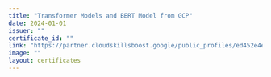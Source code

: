 ```yaml
---
title: "Transformer Models and BERT Model from GCP"
date: 2024-01-01
issuer: ""
certificate_id: ""
link: "https://partner.cloudskillsboost.google/public_profiles/ed452e4e-3f3e-4a3e-b278-cf5db1d98338/badges/3795377"
image: ""
layout: certificates
---
```

